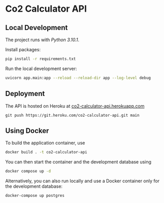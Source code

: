 # Co2 Calculator API

## Local Development

The project runs with *Python 3.10.1*.

Install packages:

```bash
pip install -r requirements.txt
```

Run the local development server:

```bash
uvicorn app.main:app --reload --reload-dir app --log-level debug
```


## Deployment

The API is hosted on Heroku at [co2-calculator-api.herokuapp.com](https://co2-calculator-api.herokuapp.com/)

```api
git push https://git.heroku.com/co2-calculator-api.git main
```

## Using Docker

To build the application container, use

```bash
docker build . -t co2-calculator-api
```

You can then start the container and the development database using

```bash
docker compose up -d
```

Alternatively, you can also run locally and use a Docker container only for the development database:

```bash
docker-compose up postgres
```
